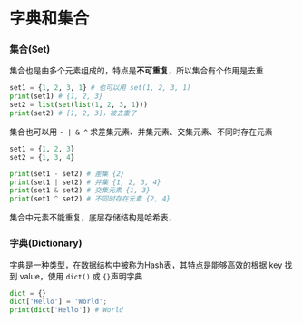 # 字典和集合

### 集合(Set)

集合也是由多个元素组成的，特点是**不可重复**，所以集合有个作用是去重

```python
set1 = {1, 2, 3, 1} # 也可以用 set(1, 2, 3, 1)
print(set1) # {1, 2, 3}
set2 = list(set(list(1, 2, 3, 1)))
print(set2) # [1, 2, 3]，被去重了
```

集合也可以用 `- | & ^` 求差集元素、并集元素、交集元素、不同时存在元素

```python
set1 = {1, 2, 3}
set2 = {1, 3, 4}

print(set1 - set2) # 差集 {2}
print(set1 | set2) # 并集 {1, 2, 3, 4}
print(set1 & set2) # 交集元素 {1, 3}
print(set1 ^ set2) # 不同时存在元素 {2, 4}
```

集合中元素不能重复，底层存储结构是哈希表，

### 字典(Dictionary)

字典是一种类型，在数据结构中被称为Hash表，其特点是能够高效的根据 key 找到 value，使用 `dict()` 或 `{}`声明字典

```python
dict = {}
dict['Hello'] = 'World';
print(dict['Hello']) # World
```

